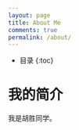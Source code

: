 ```yaml
---
layout: page
title: About Me
comments: true
permalink: /about/
---
```


* 目录
{:toc}

# 我的简介
我是胡胜同学。